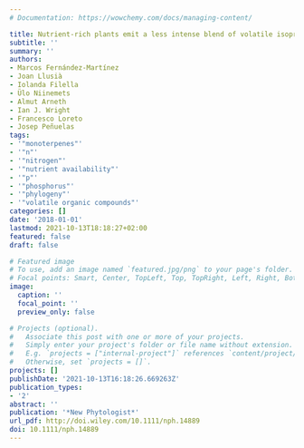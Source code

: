 ```yaml
---
# Documentation: https://wowchemy.com/docs/managing-content/

title: Nutrient-rich plants emit a less intense blend of volatile isoprenoids
subtitle: ''
summary: ''
authors:
- Marcos Fernández-Martínez
- Joan Llusià
- Iolanda Filella
- Ülo Niinemets
- Almut Arneth
- Ian J. Wright
- Francesco Loreto
- Josep Peñuelas
tags:
- '"monoterpenes"'
- '"n"'
- '"nitrogen"'
- '"nutrient availability"'
- '"p"'
- '"phosphorus"'
- '"phylogeny"'
- '"volatile organic compounds"'
categories: []
date: '2018-01-01'
lastmod: 2021-10-13T18:18:27+02:00
featured: false
draft: false

# Featured image
# To use, add an image named `featured.jpg/png` to your page's folder.
# Focal points: Smart, Center, TopLeft, Top, TopRight, Left, Right, BottomLeft, Bottom, BottomRight.
image:
  caption: ''
  focal_point: ''
  preview_only: false

# Projects (optional).
#   Associate this post with one or more of your projects.
#   Simply enter your project's folder or file name without extension.
#   E.g. `projects = ["internal-project"]` references `content/project/deep-learning/index.md`.
#   Otherwise, set `projects = []`.
projects: []
publishDate: '2021-10-13T16:18:26.669263Z'
publication_types:
- '2'
abstract: ''
publication: '*New Phytologist*'
url_pdf: http://doi.wiley.com/10.1111/nph.14889
doi: 10.1111/nph.14889
---
```

